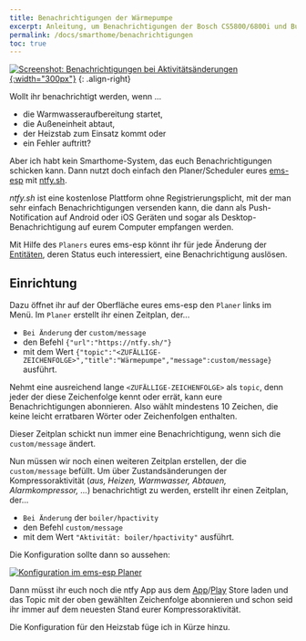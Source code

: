```yaml
---
title: Benachrichtigungen der Wärmepumpe
excerpt: Anleitung, um Benachrichtigungen der Bosch CS5800/6800i und Buderus WLW176/186i Wärmepumpen zu erhalten.
permalink: /docs/smarthome/benachrichtigungen
toc: true
---
```


[![Screenshot: Benachrichtigungen bei Aktivitätsänderungen](https://i.ibb.co/Mk7fw7Px/ntfy-screenshot.png){:width="300px"}](https://i.ibb.co/Mk7fw7Px/ntfy-screenshot.png)
{: .align-right}

Wollt ihr benachrichtigt werden, wenn ...

- die Warmwasseraufbereitung startet,
- die Außeneinheit abtaut,
- der Heizstab zum Einsatz kommt oder
- ein Fehler auftritt?

Aber ich habt kein Smarthome-System, das euch Benachrichtigungen schicken kann.
Dann nutzt doch einfach den Planer/Scheduler eures [ems-esp](/docs/smarthome/) mit [ntfy.sh](https://ntfy.sh/).

_ntfy.sh_ ist eine kostenlose Plattform ohne Registrierungsplicht, mit der man sehr einfach Benachrichtigungen versenden kann, die dann als Push-Notification auf Android oder iOS Geräten und sogar als Desktop-Benachrichtigung auf eurem Computer empfangen werden.

Mit Hilfe des `Planers` eures ems-esp könnt ihr für jede Änderung der [Entitäten](/docs/smarthome/entities), deren Status euch interessiert, eine Benachrichtigung auslösen.

## Einrichtung

Dazu öffnet ihr auf der Oberfläche eures ems-esp den `Planer` links im Menü.
Im `Planer` erstellt ihr einen Zeitplan, der...

- `Bei Änderung` der `custom/message`
- den Befehl `{"url":"https://ntfy.sh/"}`
- mit dem Wert `{"topic":"<ZUFÄLLIGE-ZEICHENFOLGE>","title":"Wärmepumpe","message":custom/message}` ausführt.

Nehmt eine ausreichend lange `<ZUFÄLLIGE-ZEICHENFOLGE>` als `topic`, denn jeder der diese Zeichenfolge kennt oder errät, kann eure Benachrichtigungen abonnieren.
Also wählt mindestens 10 Zeichen, die keine leicht erratbaren Wörter oder Zeichenfolgen enthalten.

Dieser Zeitplan schickt nun immer eine Benachrichtigung, wenn sich die `custom/message` ändert.

Nun müssen wir noch einen weiteren Zeitplan erstellen, der die `custom/message` befüllt.
Um über Zustandsänderungen der Kompressoraktivität (_aus, Heizen, Warmwasser, Abtauen, Alarmkompressor, ..._) benachrichtigt zu werden, erstellt ihr einen Zeitplan, der...

- `Bei Änderung` der `boiler/hpactivity`
- den Befehl `custom/message`
- mit dem Wert `"Aktivität: boiler/hpactivity"` ausführt.

Die Konfiguration sollte dann so aussehen:

[![Konfiguration im ems-esp Planer](https://i.ibb.co/ZpcpFYH1/emsesp-ntfy.png)](https://i.ibb.co/ZpcpFYH1/emsesp-ntfy.png)

Dann müsst ihr euch noch die ntfy App aus dem [App](https://apps.apple.com/us/app/ntfy/id1625396347)/[Play](https://play.google.com/store/apps/details?id=io.heckel.ntfy) Store laden und das Topic mit der oben gewählten Zeichenfolge abonnieren und schon seid ihr immer auf dem neuesten Stand eurer Kompressoraktivität.

Die Konfiguration für den Heizstab füge ich in Kürze hinzu.
